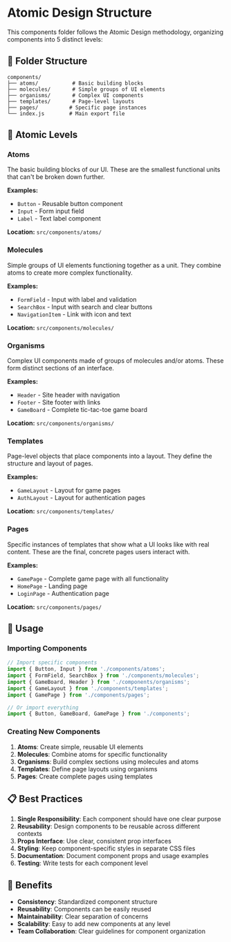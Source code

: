 # Atomic Design Structure

This components folder follows the Atomic Design methodology, organizing components into 5 distinct levels:

## 📁 Folder Structure

```
components/
├── atoms/           # Basic building blocks
├── molecules/       # Simple groups of UI elements
├── organisms/       # Complex UI components
├── templates/       # Page-level layouts
├── pages/          # Specific page instances
└── index.js        # Main export file
```

## 🧬 Atomic Levels

### Atoms
The basic building blocks of our UI. These are the smallest functional units that can't be broken down further.

**Examples:**
- `Button` - Reusable button component
- `Input` - Form input field
- `Label` - Text label component

**Location:** `src/components/atoms/`

### Molecules
Simple groups of UI elements functioning together as a unit. They combine atoms to create more complex functionality.

**Examples:**
- `FormField` - Input with label and validation
- `SearchBox` - Input with search and clear buttons
- `NavigationItem` - Link with icon and text

**Location:** `src/components/molecules/`

### Organisms
Complex UI components made of groups of molecules and/or atoms. These form distinct sections of an interface.

**Examples:**
- `Header` - Site header with navigation
- `Footer` - Site footer with links
- `GameBoard` - Complete tic-tac-toe game board

**Location:** `src/components/organisms/`

### Templates
Page-level objects that place components into a layout. They define the structure and layout of pages.

**Examples:**
- `GameLayout` - Layout for game pages
- `AuthLayout` - Layout for authentication pages

**Location:** `src/components/templates/`

### Pages
Specific instances of templates that show what a UI looks like with real content. These are the final, concrete pages users interact with.

**Examples:**
- `GamePage` - Complete game page with all functionality
- `HomePage` - Landing page
- `LoginPage` - Authentication page

**Location:** `src/components/pages/`

## 🚀 Usage

### Importing Components

```javascript
// Import specific components
import { Button, Input } from './components/atoms';
import { FormField, SearchBox } from './components/molecules';
import { GameBoard, Header } from './components/organisms';
import { GameLayout } from './components/templates';
import { GamePage } from './components/pages';

// Or import everything
import { Button, GameBoard, GamePage } from './components';
```

### Creating New Components

1. **Atoms**: Create simple, reusable UI elements
2. **Molecules**: Combine atoms for specific functionality
3. **Organisms**: Build complex sections using molecules and atoms
4. **Templates**: Define page layouts using organisms
5. **Pages**: Create complete pages using templates

## 📋 Best Practices

1. **Single Responsibility**: Each component should have one clear purpose
2. **Reusability**: Design components to be reusable across different contexts
3. **Props Interface**: Use clear, consistent prop interfaces
4. **Styling**: Keep component-specific styles in separate CSS files
5. **Documentation**: Document component props and usage examples
6. **Testing**: Write tests for each component level

## 🎯 Benefits

- **Consistency**: Standardized component structure
- **Reusability**: Components can be easily reused
- **Maintainability**: Clear separation of concerns
- **Scalability**: Easy to add new components at any level
- **Team Collaboration**: Clear guidelines for component organization
